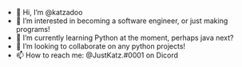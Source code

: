 - 👋 Hi, I’m @katzadoo
- 👀 I’m interested in becoming a software engineer, or just making programs!
- 🌱 I’m currently learning Python at the moment, perhaps java next?
- 💞️ I’m looking to collaborate on any python projects!
- 📫 How to reach me: @JustKatz.#0001 on Dicord

<!---
katzadoo/katzadoo is a ✨ special ✨ repository because its `README.md` (this file) appears on your GitHub profile.
You can click the Preview link to take a look at your changes.
--->

